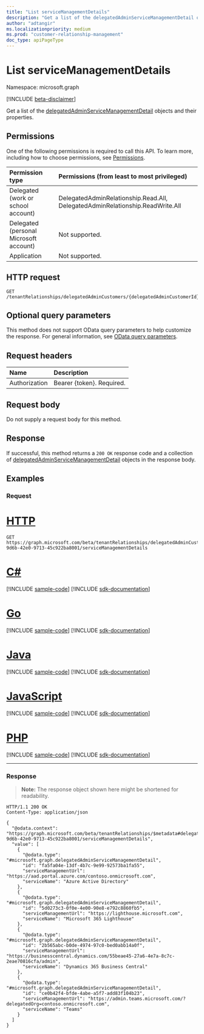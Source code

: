 ```yaml
---
title: "List serviceManagementDetails"
description: "Get a list of the delegatedAdminServiceManagementDetail objects and their properties."
author: "adtangir"
ms.localizationpriority: medium
ms.prod: "customer-relationship-management"
doc_type: apiPageType
---
```


# List serviceManagementDetails
Namespace: microsoft.graph

[!INCLUDE [beta-disclaimer](../../includes/beta-disclaimer.md)]

Get a list of the [delegatedAdminServiceManagementDetail](../resources/delegatedAdminServiceManagementDetail.md) objects and their properties.

## Permissions
One of the following permissions is required to call this API. To learn more, including how to choose permissions, see [Permissions](/graph/permissions-reference).

|Permission type|Permissions (from least to most privileged)|
|:---|:---|
|Delegated (work or school account)| DelegatedAdminRelationship.Read.All, DelegatedAdminRelationship.ReadWrite.All |
|Delegated (personal Microsoft account)| Not supported. |
|Application| Not supported. |

## HTTP request

<!-- {
  "blockType": "ignored"
}
-->
``` http
GET /tenantRelationships/delegatedAdminCustomers/{delegatedAdminCustomerId}/serviceManagementDetails
```

## Optional query parameters
This method does not support OData query parameters to help customize the response. For general information, see [OData query parameters](/graph/query-parameters). 

## Request headers
|Name|Description|
|:---|:---|
|Authorization|Bearer {token}. Required.|

## Request body
Do not supply a request body for this method.

## Response

If successful, this method returns a `200 OK` response code and a collection of [delegatedAdminServiceManagementDetail](../resources/delegatedAdminServiceManagementDetail.md) objects in the response body.

## Examples

### Request

# [HTTP](#tab/http)
<!-- {
  "blockType": "request",
  "name": "list_delegatedAdminServiceManagementDetails"
}
-->
``` http
GET https://graph.microsoft.com/beta/tenantRelationships/delegatedAdminCustomers/4fdbff88-9d6b-42e0-9713-45c922ba8001/serviceManagementDetails
```

# [C#](#tab/csharp)
[!INCLUDE [sample-code](../includes/snippets/csharp/list-delegatedadminservicemanagementdetails-csharp-snippets.md)]
[!INCLUDE [sdk-documentation](../includes/snippets/snippets-sdk-documentation-link.md)]

# [Go](#tab/go)
[!INCLUDE [sample-code](../includes/snippets/go/list-delegatedadminservicemanagementdetails-go-snippets.md)]
[!INCLUDE [sdk-documentation](../includes/snippets/snippets-sdk-documentation-link.md)]

# [Java](#tab/java)
[!INCLUDE [sample-code](../includes/snippets/java/list-delegatedadminservicemanagementdetails-java-snippets.md)]
[!INCLUDE [sdk-documentation](../includes/snippets/snippets-sdk-documentation-link.md)]

# [JavaScript](#tab/javascript)
[!INCLUDE [sample-code](../includes/snippets/javascript/list-delegatedadminservicemanagementdetails-javascript-snippets.md)]
[!INCLUDE [sdk-documentation](../includes/snippets/snippets-sdk-documentation-link.md)]

# [PHP](#tab/php)
[!INCLUDE [sample-code](../includes/snippets/php/list-delegatedadminservicemanagementdetails-php-snippets.md)]
[!INCLUDE [sdk-documentation](../includes/snippets/snippets-sdk-documentation-link.md)]

---

### Response
>**Note:** The response object shown here might be shortened for readability.
<!-- {
  "blockType": "response",
  "truncated": true,
  "@odata.type": "Collection(microsoft.graph.delegatedAdminServiceManagementDetail)"
}
-->
``` http
HTTP/1.1 200 OK
Content-Type: application/json

{
  "@odata.context": "https://graph.microsoft.com/beta/tenantRelationships/$metadata#delegatedAdminCustomers/4fdbff88-9d6b-42e0-9713-45c922ba8001/serviceManagementDetails",
  "value": [
    {
      "@odata.type": "#microsoft.graph.delegatedAdminServiceManagementDetail",
      "id": "fa5fa04e-13df-4b7c-9e99-92573ba1fa55",
      "serviceManagementUrl": "https://aad.portal.azure.com/contoso.onmicrosoft.com",
      "serviceName": "Azure Active Directory"
    },
    {
      "@odata.type": "#microsoft.graph.delegatedAdminServiceManagementDetail",
      "id": "5d0273c3-0f0e-4e00-90e8-e792c8860fb5",
      "serviceManagementUrl": "https://lighthouse.microsoft.com",
      "serviceName": "Microsoft 365 Lighthouse"
    },
    {
      "@odata.type": "#microsoft.graph.delegatedAdminServiceManagementDetail",
      "id": "2b565abc-b0de-4974-97c0-bed0abb14a0f",
      "serviceManagementUrl": "https://businesscentral.dynamics.com/55beae45-27a6-4e7a-8c7c-2eae70816cfa/admin",
      "serviceName": "Dynamics 365 Business Central"
    },
    {
      "@odata.type": "#microsoft.graph.delegatedAdminServiceManagementDetail",
      "id": "ce0b42f4-bfde-4abe-a5f7-add83f104b23",
      "serviceManagementUrl": "https://admin.teams.microsoft.com/?delegatedOrg=contoso.onmicrosoft.com",
      "serviceName": "Teams"
    }
  ]
}
```


